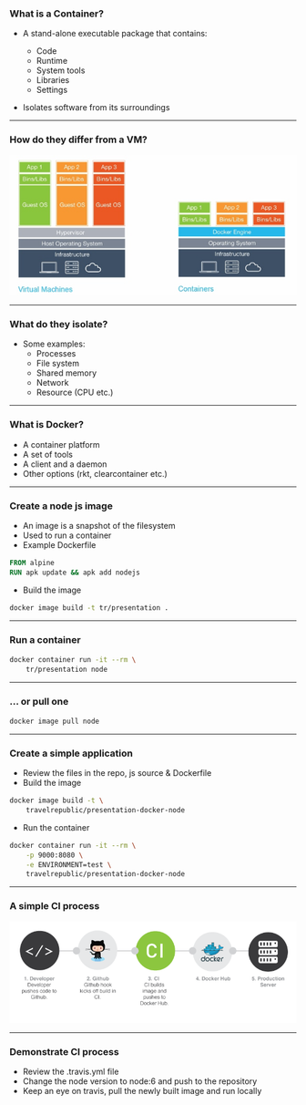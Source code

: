 ### What is a Container?

- A stand-alone executable package that contains:
	- Code
	- Runtime
	- System tools
	- Libraries
	- Settings

- Isolates software from its surroundings

---

### How do they differ from a VM?

![Layers](docker-layers.jpg)

---

### What do they isolate?

- Some examples:
	- Processes
	- File system
	- Shared memory
	- Network
	- Resource (CPU etc.)

---

### What is Docker?

- A container platform
- A set of tools 
- A client and a daemon
- Other options (rkt, clearcontainer etc.)

---

### Create a node js image

- An image is a snapshot of the filesystem
- Used to run a container
- Example Dockerfile
```Dockerfile
FROM alpine
RUN apk update && apk add nodejs
```
- Build the image
```sh
docker image build -t tr/presentation .
```

---

### Run a container

```sh
docker container run -it --rm \
	tr/presentation node
```

---

### ... or pull one

```sh
docker image pull node
```

---

### Create a simple application

- Review the files in the repo, js source & Dockerfile
- Build the image
```sh
docker image build -t \
	travelrepublic/presentation-docker-node
```
- Run the container
```sh
docker container run -it --rm \
	-p 9000:8080 \
	-e ENVIRONMENT=test \
	travelrepublic/presentation-docker-node
```

---

### A simple CI process

![CI](ci.png)

---

### Demonstrate CI process

- Review the .travis.yml file
- Change the node version to node:6 and push to the repository
- Keep an eye on travis, pull the newly built image and run locally
